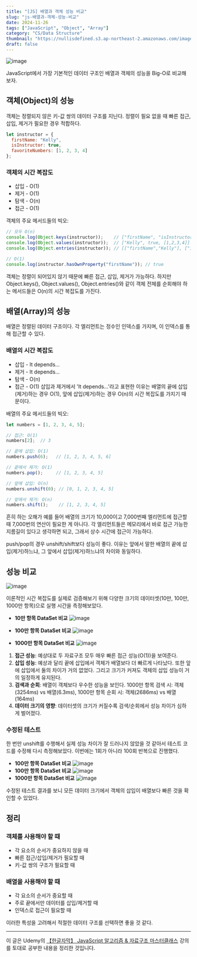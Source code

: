 ```yaml
---
title: "[JS] 배열과 객체 성능 비교"
slug: "js-배열과-객체-성능-비교"
date: 2024-11-26
tags: ["JavaScript", "Object", "Array"]
category: "CS/Data Structure"
thumbnail: "https://nullisdefined.s3.ap-northeast-2.amazonaws.com/images/3268fadded62ff0a0987d8204616248f.png"
draft: false
---
```

![image](https://nullisdefined.s3.ap-northeast-2.amazonaws.com/images/3268fadded62ff0a0987d8204616248f.png)

JavaScript에서 가장 기본적인 데이터 구조인 배열과 객체의 성능을 Big-O로 비교해보자.

## 객체(Object)의 성능
객체는 정렬되지 않은 키-값 쌍의 데이터 구조를 지닌다. 정렬이 필요 없을 때 빠른 접근, 삽입, 제거가 필요한 경우 적합하다.

```js
let instructor = {
  firstName: "Kelly",
  isInstructor: true,
  favoriteNumbers: [1, 2, 3, 4]
};
```

### 객체의 시간 복잡도
- 삽입 - O(1)
- 제거 - O(1)
- 탐색 - O(n)
- 접근 - O(1)

객체의 주요 메서드들의 빅오:
```js
// 모두 O(n)
console.log(Object.keys(instructor));    // ["firstName", "isInstructor", "favoriteNumbers"]
console.log(Object.values(instructor));  // ["Kelly", true, [1,2,3,4]]
console.log(Object.entries(instructor)); // [["firstName","Kelly"], ["isInstructor",true], ...]

// O(1)
console.log(instructor.hasOwnProperty("firstName")); // true
```

객체는 정렬이 되어있지 않기 때문에 빠른 접근, 삽입, 제거가 가능하다. 하지만 Object.keys(), Object.values(), Object.entries()와 같이 객체 전체를 순회해야 하는 메서드들은 O(n)의 시간 복잡도를 가진다.

## 배열(Array)의 성능
배열은 정렬된 데이터 구조이다. 각 엘리먼트는 정수인 인덱스를 가지며, 이 인덱스를 통해 접근할 수 있다.

### 배열의 시간 복잡도
- 삽입 - It depends...
- 제거 - It depends...
- 탐색 - O(n)
- 접근 - O(1)
삽입과 제거에서 'It depends...'라고 표현한 이유는 배열의 끝에 삽입(제거)하는 경우 O(1), 앞에 삽입(제거)하는 경우 O(n)의 시간 복잡도를 가지기 때문이다.

배열의 주요 메서드들의 빅오:
```js
let numbers = [1, 2, 3, 4, 5];

// 접근: O(1)
numbers[2];  // 3

// 끝에 삽입: O(1)
numbers.push(6);   // [1, 2, 3, 4, 5, 6]

// 끝에서 제거: O(1)
numbers.pop();     // [1, 2, 3, 4, 5]

// 앞에 삽입: O(n)
numbers.unshift(0); // [0, 1, 2, 3, 4, 5]

// 앞에서 제거: O(n)
numbers.shift();    // [1, 2, 3, 4, 5]
```

흔히 하는 오해가 예를 들어 배열의 크기가 10,000이고 7,000번째 엘리먼트에 접근할 때 7,000번의 연산이 필요한 게 아니다. 각 엘리먼트들은 메모리에서 바로 접근 가능한 지름길이 있다고 생각하면 되고, 그래서 상수 시간에 접근이 가능하다.

push/pop의 경우 unshift/shift보다 성능이 좋다. 이유는 앞에서 말한 배열의 끝에 삽입(제거)하느냐, 그 앞에서 삽입(제거)하느냐의 차이와 동일하다.

## 성능 비교
![image](https://nullisdefined.s3.ap-northeast-2.amazonaws.com/images/769c3a4ae0d2dc81f337c1e7306c9ff3.png)

이론적인 시간 복잡도를 실제로 검증해보기 위해 다양한 크기의 데이터셋(10만, 100만, 1000만 항목)으로 실행 시간을 측정해보았다.
- **10만 항목 DataSet 비교**
![image](https://nullisdefined.s3.ap-northeast-2.amazonaws.com/images/7be05156745abf3589d5eaba474b8122.png)

- **100만 항목 DataSet 비교**
![image](https://nullisdefined.s3.ap-northeast-2.amazonaws.com/images/2ad72d929bb512a5a84da5b94a5baebf.png)

- **1000만 항목 DataSet 비교**
![image](https://nullisdefined.s3.ap-northeast-2.amazonaws.com/images/573a60e45f70ef9fb3658cf849404bd9.png)

1. **접근 성능**: 예상대로 두 자료구조 모두 매우 빠른 접근 성능(O(1))을 보여준다.
2. **삽입 성능**: 예상과 달리 끝에 삽입에서 객체가 배열보다 더 빠르게 나타났다. 또한 앞에 삽입에서 둘의 차이가 거의 없었다. 그리고 크기가 커져도 객체의 삽입 성능이 거의 일정하게 유지된다.
3. **검색과 순회**: 배열이 객체보다 우수한 성능을 보인다. 1000만 항목 검색 시: 객체(3254ms) vs 배열(6.3ms), 1000만 항목 순회 시: 객체(2686ms) vs 배열(164ms)
4. **데이터 크기의 영향**:  데이터셋의 크기가 커질수록 검색/순회에서 성능 차이가 심하게 벌어졌다.

### 수정된 테스트
한 번만 unshift를 수행해서 실제 성능 차이가 잘 드러나지 않았을 것 같아서 테스트 코드를 수정해 다시 측정해보았다. 이번에는 1회가 아니라 100회 반복으로 진행했다.
- **100만 항목 DataSet 비교**
![image](https://nullisdefined.s3.ap-northeast-2.amazonaws.com/images/ce1401db12de308eab554b5ec80f2083.png)
- **100만 항목 DataSet 비교**
![image](https://nullisdefined.s3.ap-northeast-2.amazonaws.com/images/a78f99424648280009e401658839cc09.png)
- **1000만 항목 DataSet 비교**
![image](https://nullisdefined.s3.ap-northeast-2.amazonaws.com/images/eb61fe683f8101776a96307f84b7672c.png)

수정된 테스트 결과를 보니 모든 데이터 크기에서 객체의 삽입이 배열보다 빠른 것을 확인할 수 있었다.
## 정리
### 객체를 사용해야 할 때
- 각 요소의 순서가 중요하지 않을 때
- 빠른 접근/삽입/제거가 필요할 때
- 키-값 쌍의 구조가 필요할 때

### 배열을 사용해야 할 때
- 각 요소의 순서가 중요할 때
- 주로 끝에서만 데이터를 삽입/제거할 때
- 인덱스로 접근이 필요할 때

이러한 특성을 고려해서 적절한 데이터 구조를 선택하면 좋을 것 같다.

---
이 글은 Udemy의 [【한글자막】 JavaScript 알고리즘 & 자료구조 마스터클래스](https://www.udemy.com/course/best-javascript-data-structures/) 강의를 토대로 공부한 내용을 정리한 것입니다.